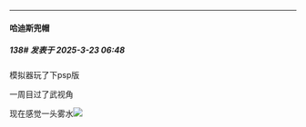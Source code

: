 ﻿
*****

####  哈迪斯兜帽  
##### 138#       发表于 2025-3-23 06:48

模拟器玩了下psp版

一周目过了武视角

现在感觉一头雾水<img src="https://static.saraba1st.com/image/smiley/face2017/018.png" referrerpolicy="no-referrer">

